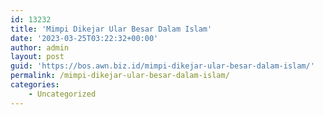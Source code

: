 ```yaml
---
id: 13232
title: 'Mimpi Dikejar Ular Besar Dalam Islam'
date: '2023-03-25T03:22:32+00:00'
author: admin
layout: post
guid: 'https://bos.awn.biz.id/mimpi-dikejar-ular-besar-dalam-islam/'
permalink: /mimpi-dikejar-ular-besar-dalam-islam/
categories:
    - Uncategorized
---
```


